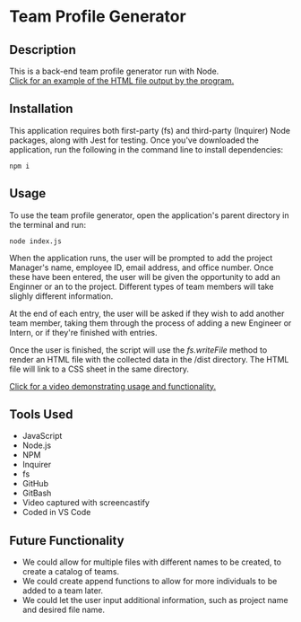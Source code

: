 # Team Profile Generator

## Description
This is a back-end team profile generator run with Node.  
[Click for an example of the HTML file output by the program.](./example-page.html)

## Installation
This application requires both first-party (fs) and third-party (Inquirer) Node packages, along with Jest for testing. Once you've downloaded the application, run the following in the command line to install dependencies:
```
npm i
```

## Usage
To use the team profile generator, open the application's parent directory in the terminal and run:
```
node index.js
```

When the application runs, the user will be prompted to add the project Manager's name, employee ID, email address, and office number. Once these have been entered, the user will be given the opportunity to add an Enginner or an to the project. Different types of team members will take slighly different information.

At the end of each entry, the user will be asked if they wish to add another team member, taking them through the process of adding a new Engineer or Intern, or if they're finished with entries.

Once the user is finished, the script will use the *fs.writeFile* method to render an HTML file with the collected data in the /dist directory. The HTML file will link to a CSS sheet in the same directory.

[Click for a video demonstrating usage and functionality.](https://user-images.githubusercontent.com/56139228/150442241-aa7a447e-867e-4bbe-bb45-37f397bebfd2.mp4)

## Tools Used
* JavaScript
* Node.js
* NPM
* Inquirer
* fs
* GitHub
* GitBash
* Video captured with screencastify
* Coded in VS Code

## Future Functionality
* We could allow for multiple files with different names to be created, to create a catalog of teams.
* We could create append functions to allow for more individuals to be added to a team later.
* We could let the user input additional information, such as project name and desired file name.
